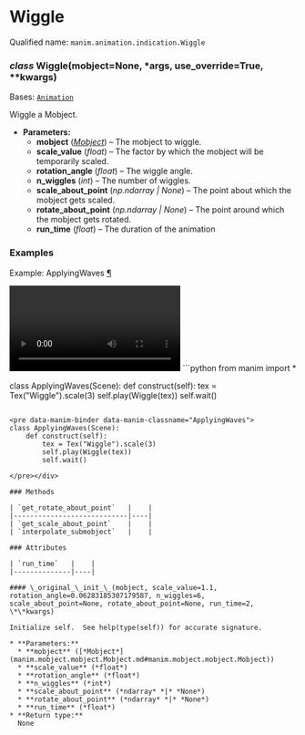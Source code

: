 # Wiggle

Qualified name: `manim.animation.indication.Wiggle`

### *class* Wiggle(mobject=None, \*args, use_override=True, \*\*kwargs)

Bases: [`Animation`](manim.animation.animation.Animation.md#manim.animation.animation.Animation)

Wiggle a Mobject.

* **Parameters:**
  * **mobject** ([*Mobject*](manim.mobject.mobject.Mobject.md#manim.mobject.mobject.Mobject)) – The mobject to wiggle.
  * **scale_value** (*float*) – The factor by which the mobject will be temporarily scaled.
  * **rotation_angle** (*float*) – The wiggle angle.
  * **n_wiggles** (*int*) – The number of wiggles.
  * **scale_about_point** (*np.ndarray* *|* *None*) – The point about which the mobject gets scaled.
  * **rotate_about_point** (*np.ndarray* *|* *None*) – The point around which the mobject gets rotated.
  * **run_time** (*float*) – The duration of the animation

### Examples

<div id="applyingwaves" class="admonition admonition-manim-example">
<p class="admonition-title">Example: ApplyingWaves <a class="headerlink" href="#applyingwaves">¶</a></p><video
    class="manim-video"
    controls
    loop
    autoplay
    src="./ApplyingWaves-2.mp4">
</video>
```python
from manim import *

class ApplyingWaves(Scene):
    def construct(self):
        tex = Tex("Wiggle").scale(3)
        self.play(Wiggle(tex))
        self.wait()
```

<pre data-manim-binder data-manim-classname="ApplyingWaves">
class ApplyingWaves(Scene):
    def construct(self):
        tex = Tex("Wiggle").scale(3)
        self.play(Wiggle(tex))
        self.wait()

</pre></div>

### Methods

| `get_rotate_about_point`   |    |
|----------------------------|----|
| `get_scale_about_point`    |    |
| `interpolate_submobject`   |    |

### Attributes

| `run_time`   |    |
|--------------|----|

#### \_original_\_init_\_(mobject, scale_value=1.1, rotation_angle=0.06283185307179587, n_wiggles=6, scale_about_point=None, rotate_about_point=None, run_time=2, \*\*kwargs)

Initialize self.  See help(type(self)) for accurate signature.

* **Parameters:**
  * **mobject** ([*Mobject*](manim.mobject.mobject.Mobject.md#manim.mobject.mobject.Mobject))
  * **scale_value** (*float*)
  * **rotation_angle** (*float*)
  * **n_wiggles** (*int*)
  * **scale_about_point** (*ndarray* *|* *None*)
  * **rotate_about_point** (*ndarray* *|* *None*)
  * **run_time** (*float*)
* **Return type:**
  None

